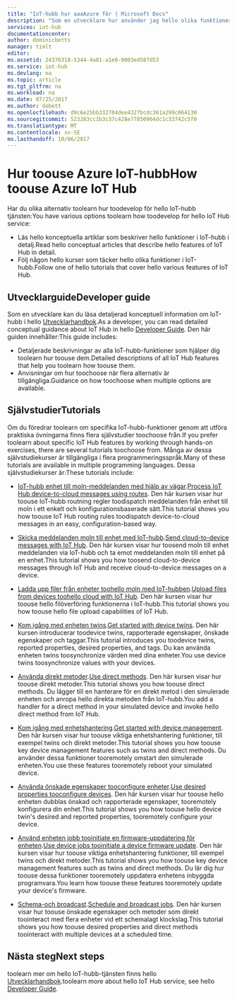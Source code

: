 ```yaml
---
title: "IoT-hubb hur aaaAzure för | Microsoft Docs"
description: "Som en utvecklare hur använder jag hello olika funktioner i IoT-hubb?"
services: iot-hub
documentationcenter: 
author: dominicbetts
manager: timlt
editor: 
ms.assetid: 24376318-5344-4a81-a1e6-0003ed587d53
ms.service: iot-hub
ms.devlang: na
ms.topic: article
ms.tgt_pltfrm: na
ms.workload: na
ms.date: 07/25/2017
ms.author: dobett
ms.openlocfilehash: d9c6e25bb332704dee4327bcdc361a299c064130
ms.sourcegitcommit: 523283cc1b3c37c428e77850964dc1c33742c5f0
ms.translationtype: MT
ms.contentlocale: sv-SE
ms.lasthandoff: 10/06/2017
---
```

# <a name="how-toouse-azure-iot-hub"></a><span data-ttu-id="f8703-103">Hur toouse Azure IoT-hubb</span><span class="sxs-lookup"><span data-stu-id="f8703-103">How toouse Azure IoT Hub</span></span>

<span data-ttu-id="f8703-104">Har du olika alternativ toolearn hur toodevelop för hello IoT-hubb tjänsten:</span><span class="sxs-lookup"><span data-stu-id="f8703-104">You have various options toolearn how toodevelop for hello IoT Hub service:</span></span>

* <span data-ttu-id="f8703-105">Läs hello konceptuella artiklar som beskriver hello funktioner i IoT-hubb i detalj.</span><span class="sxs-lookup"><span data-stu-id="f8703-105">Read hello conceptual articles that describe hello features of IoT Hub in detail.</span></span>
* <span data-ttu-id="f8703-106">Följ någon hello kurser som täcker hello olika funktioner i IoT-hubb.</span><span class="sxs-lookup"><span data-stu-id="f8703-106">Follow one of hello tutorials that cover hello various features of IoT Hub.</span></span>

## <a name="developer-guide"></a><span data-ttu-id="f8703-107">Utvecklarguide</span><span class="sxs-lookup"><span data-stu-id="f8703-107">Developer guide</span></span>

<span data-ttu-id="f8703-108">Som en utvecklare kan du läsa detaljerad konceptuell information om IoT-hubb i hello [Utvecklarhandbok][lnk-devguide].</span><span class="sxs-lookup"><span data-stu-id="f8703-108">As a developer, you can read detailed conceptual guidance about IoT Hub in hello [Developer Guide][lnk-devguide].</span></span> <span data-ttu-id="f8703-109">Den här guiden innehåller:</span><span class="sxs-lookup"><span data-stu-id="f8703-109">This guide includes:</span></span>

* <span data-ttu-id="f8703-110">Detaljerade beskrivningar av alla IoT-hubb-funktioner som hjälper dig toolearn hur toouse dem.</span><span class="sxs-lookup"><span data-stu-id="f8703-110">Detailed descriptions of all IoT Hub features that help you toolearn how toouse them.</span></span>
* <span data-ttu-id="f8703-111">Anvisningar om hur toochoose när flera alternativ är tillgängliga.</span><span class="sxs-lookup"><span data-stu-id="f8703-111">Guidance on how toochoose when multiple options are available.</span></span>

## <a name="tutorials"></a><span data-ttu-id="f8703-112">Självstudier</span><span class="sxs-lookup"><span data-stu-id="f8703-112">Tutorials</span></span>

<span data-ttu-id="f8703-113">Om du föredrar toolearn om specifika IoT-hubb-funktioner genom att utföra praktiska övningarna finns flera självstudier toochoose från.</span><span class="sxs-lookup"><span data-stu-id="f8703-113">If you prefer toolearn about specific IoT Hub features by working through hands-on exercises, there are several tutorials toochoose from.</span></span> <span data-ttu-id="f8703-114">Många av dessa självstudiekurser är tillgängliga i flera programmeringsspråk.</span><span class="sxs-lookup"><span data-stu-id="f8703-114">Many of these tutorials are available in multiple programming languages.</span></span> <span data-ttu-id="f8703-115">Dessa självstudiekurser är:</span><span class="sxs-lookup"><span data-stu-id="f8703-115">These tutorials include:</span></span>

- <span data-ttu-id="f8703-116">[IoT-hubb enhet till moln-meddelanden med hjälp av vägar][lnk-routes-tutorial].</span><span class="sxs-lookup"><span data-stu-id="f8703-116">[Process IoT Hub device-to-cloud messages using routes][lnk-routes-tutorial].</span></span> <span data-ttu-id="f8703-117">Den här kursen visar hur toouse IoT-hubb routning regler toodispatch meddelanden från enhet till moln i ett enkelt och konfigurationsbaserade sätt.</span><span class="sxs-lookup"><span data-stu-id="f8703-117">This tutorial shows you how toouse IoT Hub routing rules toodispatch device-to-cloud messages in an easy, configuration-based way.</span></span>

- <span data-ttu-id="f8703-118">[Skicka meddelanden moln till enhet med IoT-hubb][lnk-c2d-tutorial].</span><span class="sxs-lookup"><span data-stu-id="f8703-118">[Send cloud-to-device messages with IoT Hub][lnk-c2d-tutorial].</span></span> <span data-ttu-id="f8703-119">Den här kursen visar hur toosend moln till enhet meddelanden via IoT-hubb och ta emot meddelanden moln till enhet på en enhet.</span><span class="sxs-lookup"><span data-stu-id="f8703-119">This tutorial shows you how toosend cloud-to-device messages through IoT Hub and receive cloud-to-device messages on a device.</span></span>

- <span data-ttu-id="f8703-120">[Ladda upp filer från enheter toohello moln med IoT-hubben][lnk-upload-tutorial].</span><span class="sxs-lookup"><span data-stu-id="f8703-120">[Upload files from devices toohello cloud with IoT Hub][lnk-upload-tutorial].</span></span> <span data-ttu-id="f8703-121">Den här kursen visar hur toouse hello filöverföring funktionerna i IoT-hubb.</span><span class="sxs-lookup"><span data-stu-id="f8703-121">This tutorial shows you how toouse hello file upload capabilities of IoT Hub.</span></span>

- <span data-ttu-id="f8703-122">[Kom igång med enheten twins][lnk-twin-tutorial].</span><span class="sxs-lookup"><span data-stu-id="f8703-122">[Get started with device twins][lnk-twin-tutorial].</span></span> <span data-ttu-id="f8703-123">Den här kursen introducerar toodevice twins, rapporterade egenskaper, önskade egenskaper och taggar.</span><span class="sxs-lookup"><span data-stu-id="f8703-123">This tutorial introduces you toodevice twins, reported properties, desired properties, and tags.</span></span> <span data-ttu-id="f8703-124">Du kan använda enheten twins toosynchronize värden med dina enheter.</span><span class="sxs-lookup"><span data-stu-id="f8703-124">You use device twins toosynchronize values with your devices.</span></span>

- <span data-ttu-id="f8703-125">[Använda direkt metoder][lnk-methods-tutorial].</span><span class="sxs-lookup"><span data-stu-id="f8703-125">[Use direct methods][lnk-methods-tutorial].</span></span> <span data-ttu-id="f8703-126">Den här kursen visar hur toouse direkt metoder.</span><span class="sxs-lookup"><span data-stu-id="f8703-126">This tutorial shows you how toouse direct methods.</span></span> <span data-ttu-id="f8703-127">Du lägger till en hanterare för en direkt metod i den simulerade enheten och anropa hello direkta metoden från IoT-hubb.</span><span class="sxs-lookup"><span data-stu-id="f8703-127">You add a handler for a direct method in your simulated device and invoke hello direct method from IoT Hub.</span></span>

- <span data-ttu-id="f8703-128">[Kom igång med enhetshantering][lnk-dm-tutorial].</span><span class="sxs-lookup"><span data-stu-id="f8703-128">[Get started with device management][lnk-dm-tutorial].</span></span> <span data-ttu-id="f8703-129">Den här kursen visar hur toouse viktiga enhetshantering funktioner, till exempel twins och direkt metoder.</span><span class="sxs-lookup"><span data-stu-id="f8703-129">This tutorial shows you how toouse key device management features such as twins and direct methods.</span></span> <span data-ttu-id="f8703-130">Du använder dessa funktioner tooremotely omstart den simulerade enheten.</span><span class="sxs-lookup"><span data-stu-id="f8703-130">You use these features tooremotely reboot your simulated device.</span></span>

- <span data-ttu-id="f8703-131">[Använda önskade egenskaper tooconfigure enheter][lnk-properties-tutorial].</span><span class="sxs-lookup"><span data-stu-id="f8703-131">[Use desired properties tooconfigure devices][lnk-properties-tutorial].</span></span> <span data-ttu-id="f8703-132">Den här kursen visar hur toouse hello enheten dubblas önskad och rapporterade egenskaper, tooremotely konfigurera din enhet.</span><span class="sxs-lookup"><span data-stu-id="f8703-132">This tutorial shows you how toouse hello device twin's desired and reported properties, tooremotely configure your device.</span></span>

- <span data-ttu-id="f8703-133">[Använd enheten jobb tooinitiate en firmware-uppdatering för enheten][lnk-jobs-tutorial].</span><span class="sxs-lookup"><span data-stu-id="f8703-133">[Use device jobs tooinitiate a device firmware update][lnk-jobs-tutorial].</span></span> <span data-ttu-id="f8703-134">Den här kursen visar hur toouse viktiga enhetshantering funktioner, till exempel twins och direkt metoder.</span><span class="sxs-lookup"><span data-stu-id="f8703-134">This tutorial shows you how toouse key device management features such as twins and direct methods.</span></span> <span data-ttu-id="f8703-135">Du lär dig hur toouse dessa funktioner tooremotely uppdatera enhetens inbyggda programvara.</span><span class="sxs-lookup"><span data-stu-id="f8703-135">You learn how toouse these features tooremotely update your device's firmware.</span></span>

- <span data-ttu-id="f8703-136">[Schema-och broadcast][lnk-schedule-tutorial].</span><span class="sxs-lookup"><span data-stu-id="f8703-136">[Schedule and broadcast jobs][lnk-schedule-tutorial].</span></span> <span data-ttu-id="f8703-137">Den här kursen visar hur toouse önskade egenskaper och metoder som direkt toointeract med flera enheter vid ett schemalagt klockslag.</span><span class="sxs-lookup"><span data-stu-id="f8703-137">This tutorial shows you how toouse desired properties and direct methods toointeract with multiple devices at a scheduled time.</span></span>

## <a name="next-steps"></a><span data-ttu-id="f8703-138">Nästa steg</span><span class="sxs-lookup"><span data-stu-id="f8703-138">Next steps</span></span>

<span data-ttu-id="f8703-139">toolearn mer om hello IoT-hubb-tjänsten finns hello [Utvecklarhandbok][lnk-devguide].</span><span class="sxs-lookup"><span data-stu-id="f8703-139">toolearn more about hello IoT Hub service, see hello [Developer Guide][lnk-devguide].</span></span>

[lnk-devguide]: ./iot-hub-devguide.md
[lnk-routes-tutorial]: ./iot-hub-csharp-csharp-process-d2c.md
[lnk-c2d-tutorial]: ./iot-hub-csharp-csharp-c2d.md
[lnk-upload-tutorial]: ./iot-hub-csharp-csharp-file-upload.md
[lnk-twin-tutorial]: ./iot-hub-node-node-twin-getstarted.md
[lnk-methods-tutorial]: ./iot-hub-node-node-direct-methods.md
[lnk-dm-tutorial]: ./iot-hub-node-node-device-management-get-started.md
[lnk-properties-tutorial]: ./iot-hub-node-node-twin-how-to-configure.md
[lnk-jobs-tutorial]: ./iot-hub-node-node-firmware-update.md
[lnk-schedule-tutorial]: ./iot-hub-node-node-schedule-jobs.md